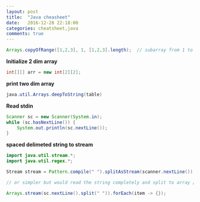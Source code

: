 ```yaml
---
layout: post
title:  "Java cheasheet"
date:   2016-12-28 22:18:00
categories: cheatsheet,java
comments: true
---
```

```java
Arrays.copyOfRange([1,2,3], 1, [1,2,3].length);  // subarray from 1 to length array

```

**Initialize 2 dim array**

```java
int[][] arr = new int[2][2];
```

**print two dim array**

```java
java.util.Arrays.deepToString(table)
```

**Read stdin**

```java
Scanner sc = new Scanner(System.in);
while (sc.hasNextLine()) {
    System.out.println(sc.nextLine());
} 
```
     
**spaced delimeted string to stream**
            
```java
import java.util.stream.*;
import java.util.regex.*;

Stream stream = Pattern.compile(" ").splitAsStream(scanner.nextLine()); // O(1)

// or simpler but would read the string completely and split to array // O(2)

Arrays.stream(sc.nextLine().split(" ")).forEach(item -> {});
```                
